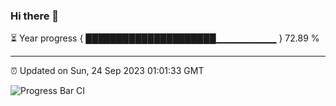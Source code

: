 ### Hi there 👋

⏳ Year progress { █████████████████████▁▁▁▁▁▁▁▁▁ } 72.89 %

---

⏰ Updated on Sun, 24 Sep 2023 01:01:33 GMT

![Progress Bar CI](https://github.com/liununu/liununu/workflows/Progress%20Bar%20CI/badge.svg)
